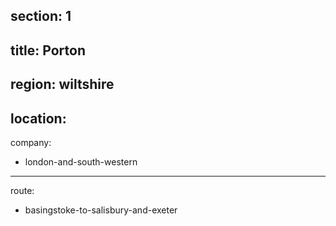 ﻿section: 1
----
title: Porton
----
region: wiltshire
----
location: 
----
company:
- london-and-south-western
----
route:
- basingstoke-to-salisbury-and-exeter
